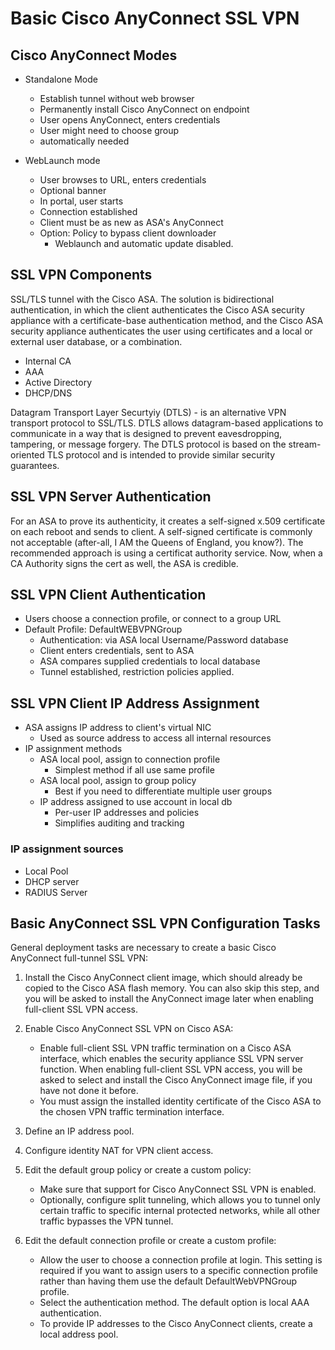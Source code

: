 # Basic Cisco AnyConnect SSL VPN

## Cisco AnyConnect Modes

* Standalone Mode
    + Establish tunnel without web browser
    + Permanently install Cisco AnyConnect on endpoint
    + User opens AnyConnect, enters credentials
    + User might need to choose group
    + automatically needed

* WebLaunch mode
    + User browses to URL, enters credentials
    + Optional banner
    + In portal, user starts
    + Connection established
    + Client must be as new as ASA's AnyConnect
    + Option: Policy to bypass client downloader
        * Weblaunch and automatic update disabled.
    
## SSL VPN Components

SSL/TLS tunnel with the Cisco ASA. The solution is bidirectional authentication, in which the client authenticates the Cisco ASA security appliance with a certificate-base authentication method, and the Cisco ASA security appliance authenticates the user using certificates and a local or external user database, or a combination.

* Internal CA
* AAA
* Active Directory
* DHCP/DNS

Datagram Transport Layer Securtyiy (DTLS) - is an alternative VPN transport protocol to SSL/TLS. DTLS allows datagram-based applications to communicate in a way that is designed to prevent eavesdropping, tampering, or message forgery. The DTLS protocol is based on the stream-oriented TLS protocol and is intended to provide similar security guarantees.

## SSL VPN Server Authentication

For an ASA to prove its authenticity, it creates a self-signed  x.509 certificate on each reboot and sends to client. A self-signed certificate is commonly not acceptable (after-all, I AM the Queens of England, you know?). The recommended approach is using a certificat authority service. Now, when a CA Authority signs the cert as well, the ASA is credible.

## SSL VPN Client Authentication

* Users choose a connection profile, or connect to a group URL
* Default Profile: DefaultWEBVPNGroup
    + Authentication: via ASA local Username/Password database
    + Client enters credentials, sent to ASA
    + ASA compares supplied credentials to local database
    + Tunnel established, restriction policies applied.

## SSL VPN Client IP Address Assignment

* ASA assigns IP address to client's virtual NIC
    + Used as source address to access all internal resources
* IP assignment methods
    + ASA local pool, assign to connection profile
        * Simplest method if all use same profile
    + ASA local pool, assign to group policy
        * Best if you need to differentiate multiple user groups
    * IP address assigned to use account in local db
        * Per-user IP addresses and policies
        * Simplifies auditing and tracking

### IP assignment sources

* Local Pool
* DHCP server
* RADIUS Server

## Basic AnyConnect SSL VPN Configuration Tasks

General deployment tasks are necessary to create a basic Cisco AnyConnect full-tunnel SSL VPN:

1. Install the Cisco AnyConnect client image, which should already be copied to the Cisco ASA flash memory. You can also skip this step, and you will be asked to install the AnyConnect image later when enabling full-client SSL VPN access.

2. Enable Cisco AnyConnect SSL VPN on Cisco ASA:

    * Enable full-client SSL VPN traffic termination on a Cisco ASA interface, which enables the security appliance SSL VPN server function. When enabling full-client SSL VPN access, you will be asked to select and install the Cisco AnyConnect image file, if you have not done it before.
    * You must assign the installed identity certificate of the Cisco ASA to the chosen VPN traffic termination interface.

3. Define an IP address pool.
4. Configure identity NAT for VPN client access.
5. Edit the default group policy or create a custom policy:

    * Make sure that support for Cisco AnyConnect SSL VPN is enabled.
    * Optionally, configure split tunneling, which allows you to tunnel only certain traffic to specific internal protected networks, while all other traffic bypasses the VPN tunnel.

6. Edit the default connection profile or create a custom profile:

    * Allow the user to choose a connection profile at login. This setting is required if you want to assign users to a specific connection profile rather than having them use the default DefaultWebVPNGroup profile.
    * Select the authentication method. The default option is local AAA authentication.
    * To provide IP addresses to the Cisco AnyConnect clients, create a local address pool.
